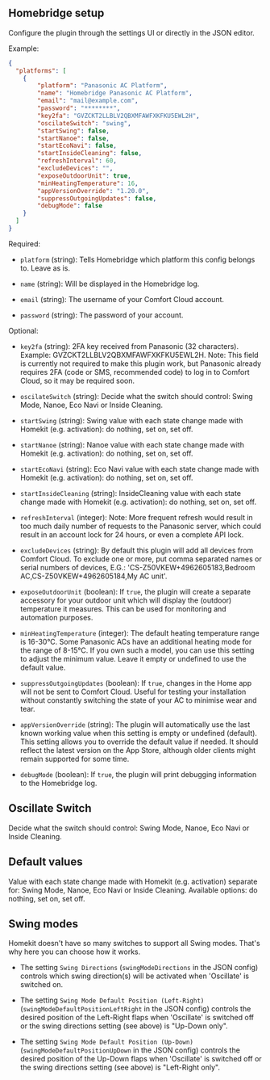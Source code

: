 ## Homebridge setup
Configure the plugin through the settings UI or directly in the JSON editor.

Example:

```json
{
  "platforms": [
    {
        "platform": "Panasonic AC Platform",
        "name": "Homebridge Panasonic AC Platform",
        "email": "mail@example.com",
        "password": "********",
        "key2fa": "GVZCKT2LLBLV2QBXMFAWFXKFKU5EWL2H",
        "oscilateSwitch": "swing",
        "startSwing": false,
        "startNanoe": false,
        "startEcoNavi": false,
        "startInsideCleaning": false,
        "refreshInterval": 60,
        "excludeDevices": "",
        "exposeOutdoorUnit": true,
        "minHeatingTemperature": 16,    
        "appVersionOverride": "1.20.0",
        "suppressOutgoingUpdates": false, 
        "debugMode": false
    }
  ]
}
```

Required:

* `platform` (string):
Tells Homebridge which platform this config belongs to. Leave as is.

* `name` (string):
Will be displayed in the Homebridge log.

* `email` (string):
The username of your Comfort Cloud account.

* `password` (string):
The password of your account.

Optional:

* `key2fa` (string): 
2FA key received from Panasonic (32 characters). Example: GVZCKT2LLBLV2QBXMFAWFXKFKU5EWL2H. Note: This field is currently not required to make this plugin work, but Panasonic already requires 2FA (code or SMS, recommended code) to log in to Comfort Cloud, so it may be required soon.

* `oscilateSwitch` (string):
Decide what the switch should control: Swing Mode, Nanoe, Eco Navi or Inside Cleaning.

* `startSwing` (string):
Swing value with each state change made with Homekit (e.g. activation): do nothing, set on, set off.

* `startNanoe` (string):
Nanoe value with each state change made with Homekit (e.g. activation): do nothing, set on, set off.

* `startEcoNavi` (string):
Eco Navi value with each state change made with Homekit (e.g. activation): do nothing, set on, set off.

* `startInsideCleaning` (string):
InsideCleaning value with each state change made with Homekit (e.g. activation): do nothing, set on, set off.

* `refreshInterval` (integer):
Note: More frequent refresh would result in too much daily number of requests to the Panasonic server, which could result in an account lock for 24 hours, or even a complete API lock.

* `excludeDevices` (string): 
By default this plugin will add all devices from Comfort Cloud. To exclude one or more, put comma separated names or serial numbers of devices, E.G.: 'CS-Z50VKEW+4962605183,Bedroom AC,CS-Z50VKEW+4962605184,My AC unit'. 

* `exposeOutdoorUnit` (boolean):
If `true`, the plugin will create a separate accessory for your outdoor unit which will display the (outdoor) temperature it measures. This can be used for monitoring and automation purposes.

* `minHeatingTemperature` (integer):
The default heating temperature range is 16-30°C. Some Panasonic ACs have an additional heating mode for the range of 8-15°C. If you own such a model, you can use this setting to adjust the minimum value. Leave it empty or undefined to use the default value.

* `suppressOutgoingUpdates` (boolean):
If `true`, changes in the Home app will not be sent to Comfort Cloud. Useful for testing your installation without constantly switching the state of your AC to minimise wear and tear.

* `appVersionOverride` (string):
The plugin will automatically use the last known working value when this setting is empty or undefined (default). This setting allows you to override the default value if needed. It should reflect the latest version on the App Store, although older clients might remain supported for some time.

* `debugMode` (boolean):
If `true`, the plugin will print debugging information to the Homebridge log.

## Oscillate Switch

Decide what the switch should control: Swing Mode, Nanoe, Eco Navi or Inside Cleaning.

## Default values

Value with each state change made with Homekit (e.g. activation) separate for: Swing Mode, Nanoe, Eco Navi or Inside Cleaning. Available options: do nothing, set on, set off.

## Swing modes

Homekit doesn't have so many switches to support all Swing modes. That's why here you can choose how it works.

* The setting `Swing Directions` (`swingModeDirections` in the JSON config) controls which swing direction(s) will be activated when 'Oscillate' is switched on.

* The setting `Swing Mode Default Position (Left-Right)` (`swingModeDefaultPositionLeftRight` in the JSON config) controls the desired position of the Left-Right flaps when 'Oscillate' is switched off or the swing directions setting (see above) is "Up-Down only".

* The setting `Swing Mode Default Position (Up-Down)` (`swingModeDefaultPositionUpDown` in the JSON config) controls the desired position of the Up-Down flaps when 'Oscillate' is switched off or the swing directions setting (see above) is "Left-Right only".
